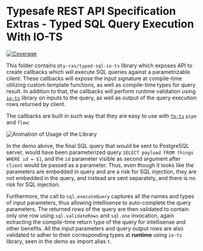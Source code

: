 # Typesafe REST API Specification Extras - Typed SQL Query Execution With IO-TS

[![Coverage](https://codecov.io/gh/ty-ras/extras-io-ts/branch/main/graph/badge.svg?flag=typed-sql)](https://codecov.io/gh/ty-ras/extras-io-ts)

This folder contains `@ty-ras/typed-sql-io-ts` library which exposes API to create callbacks which will execute SQL queries against a parametrizable client.
These callbacks will expose the input signature at compile-time utilizing custom template functions, as well as compile-time types for query result.
In addition to that, the callbacks will perform runtime validation using [`io-ts`](https://github.com/gcanti/io-ts) library on inputs to the query, as well as output of the query execution rows returned by client.

The callbacks are built in such way that they are easy to use with [`fp-ts`](https://github.com/gcanti/fp-ts) `pipe` and `flow`:

![Animation of Usage of the Library](https://raw.githubusercontent.com/ty-ras/extras-io-ts/main/typed-sql/doc/usage-demo.gif)

In the demo above, the final SQL query that would be sent to PostgreSQL server, would have been parameterized query `SELECT payload FROM things WHERE id = $1`, and the `id` parameter visible as second argument after `client` would be passed as a parameter.
Thus, even though it looks like the parameters are embedded in query and are a risk for SQL injection, they are not embedded in the query, and instead are sent separately, and there is no risk for SQL injection.

Furthermore, the call to `sql.executeQuery` captures all the names and types of input parameters, thus allowing intellisense to auto-complete the query parameters.
The returned rows of the query are then validated to contain only one row using `sql.validateRows` and `sql.one` invocation, again extracting the compile-time return type of the query for intellisense and other benefits.
All the input parameters and query output rows are also validated to adher to their corresponding types at **runtime** using `io-ts` library, seen in the demo as import alias `t`.
